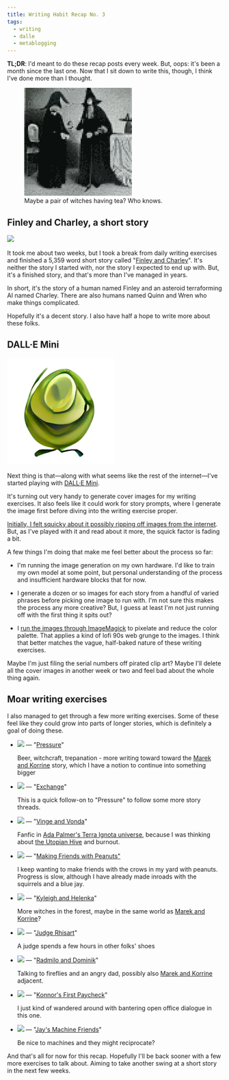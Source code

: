 ```yaml
---
title: Writing Habit Recap No. 3
tags:
  - writing
  - dalle
  - metablogging
---
```


**TL;DR**:  I'd meant to do these recap posts every week. But, oops: it's been a month since the last one. Now that I sit down to write this, though, I think I've done more than I thought.

<!--more-->

<figure class="wide">
  <img title="Maybe a pair of witches having tea? Who knows." src="cover.png" />
  <figcaption>Maybe a pair of witches having tea? Who knows.</figcaption>
</figure>

## Finley and Charley, a short story

[<img src="https://blog.lmorchard.com/2022/06/07/finley-and-charley/cover.png" width="150" class="inset left" />](https://blog.lmorchard.com/2022/06/07/finley-and-charley/)

It took me about two weeks, but I took a break from daily writing exercises and finished a 5,359 word short story called "[Finley and Charley](https://blog.lmorchard.com/2022/06/07/finley-and-charley/)". It's neither the story I started with, nor the story I expected to end up with. But, it's a finished story, and that's more than I've managed in years.

In short, it's the story of a human named Finley and an asteroid terraforming AI named Charley. There are also humans named Quinn and Wren who make things complicated.

Hopefully it's a decent story. I also have half a hope to write more about these folks.

## DALL·E Mini

[<img src="dalle-logo.png" class="inset right" />](https://github.com/borisdayma/dalle-mini)

Next thing is that—along with what seems like the rest of the internet—I've started playing with [DALL·E Mini](https://github.com/borisdayma/dalle-mini).

It's turning out very handy to generate cover images for my writing exercises. It also feels like it could work for story prompts, where I generate the image first before diving into the writing exercise proper.

[Initially, I felt squicky about it possibly ripping off images from the internet](https://twitter.com/lmorchard/status/1534952790698577920). But, as I've played with it and read about it more, the squick factor is fading a bit. 

A few things I'm doing that make me feel better about the process so far:

- I'm running the image generation on my own hardware. I'd like to train my own model at some point, but personal understanding of the process and insufficient hardware blocks that for now.

- I generate a dozen or so images for each story from a handful of varied phrases before picking one image to run with. I'm not sure this makes the process any more creative? But, I guess at least I'm not just running off with the first thing it spits out?

- I [run the images through ImageMagick](https://github.com/lmorchard/blog.lmorchard.com/blob/main/script/tweak-covers.sh) to pixelate and reduce the color palette. That applies a kind of lofi 90s web grunge to the images. I think that better matches the vague, half-baked nature of these writing exercises.

Maybe I'm just filing the serial numbers off pirated clip art? Maybe I'll delete all the cover images in another week or two and feel bad about the whole thing again.

## Moar writing exercises

I also managed to get through a few more writing exercises. Some of these feel like they could grow into parts of longer stories, which is definitely a goal of doing these.

- <img src="https://blog.lmorchard.com/2022/05/16/pressure/cover.png" width="64" /> — "[Pressure](https://blog.lmorchard.com/2022/05/16/pressure/)"
  
  Beer, witchcraft, trepanation - more writing toward toward the [Marek and Korrine](https://blog.lmorchard.com/tag/marekandkorrine/) story, which I have a notion to continue into something bigger

- <img src="https://blog.lmorchard.com/2022/05/17/exchange/cover.png" width="64" /> — "[Exchange](https://blog.lmorchard.com/2022/05/17/exchange/)"
  
  This is a quick follow-on to "Pressure" to follow some more story threads.

- <img src="https://blog.lmorchard.com/2022/05/18/vinge-and-vonda/cover.png" width="64" /> — "[Vinge and Vonda](https://blog.lmorchard.com/2022/05/18/vinge-and-vonda/)"

  Fanfic in [Ada Palmer's Terra Ignota universe](https://adapalmer.com/series/terra-ignota/), because I was thinking about [the Utopian Hive](https://terra-ignota.fandom.com/wiki/Utopia) and burnout.

- <img src="https://blog.lmorchard.com/2022/05/19/making-friends-with-peanuts/cover.png" width="64" /> — "[Making Friends with Peanuts"](https://blog.lmorchard.com/2022/05/19/making-friends-with-peanuts/)
  
  I keep wanting to make friends with the crows in my yard with peanuts. Progress is slow, although I have already made inroads with the squirrels and a blue jay.

- <img src="https://blog.lmorchard.com/2022/06/07/kyleigh-and-helenka/cover.png" width="64" /> — "[Kyleigh and Helenka](https://blog.lmorchard.com/2022/06/07/kyleigh-and-helenka/)"

  More witches in the forest, maybe in the same world as [Marek and Korrine](https://blog.lmorchard.com/tag/marekandkorrine/)? 

- <img src="https://blog.lmorchard.com/2022/06/08/judge-rhisart/cover.png" width="64" /> — "[Judge Rhisart](https://blog.lmorchard.com/2022/06/08/judge-rhisart/)"

  A judge spends a few hours in other folks' shoes

- <img src="https://blog.lmorchard.com/2022/06/09/radmilo-and-dominik/cover.png" width="64" /> — "[Radmilo and Dominik](https://blog.lmorchard.com/2022/06/09/radmilo-and-dominik/)"

  Talking to fireflies and an angry dad, possibly also [Marek and Korrine](https://blog.lmorchard.com/tag/marekandkorrine/) adjacent.

- <img src="https://blog.lmorchard.com/2022/06/10/konnors-first-paycheck/cover.png" width="64" /> — "[Konnor's First Paycheck](https://blog.lmorchard.com/2022/06/10/konnors-first-paycheck/)"

  I just kind of wandered around with bantering open office dialogue in this one.

- <img src="https://blog.lmorchard.com/2022/06/12/jays-machine-friends/cover.png" width="64" /> — "[Jay's Machine Friends](https://blog.lmorchard.com/2022/06/12/jays-machine-friends/)"

  Be nice to machines and they might reciprocate?

And that's all for now for this recap. Hopefully I'll be back sooner with a few more exercises to talk about. Aiming to take another swing at a short story in the next few weeks.
